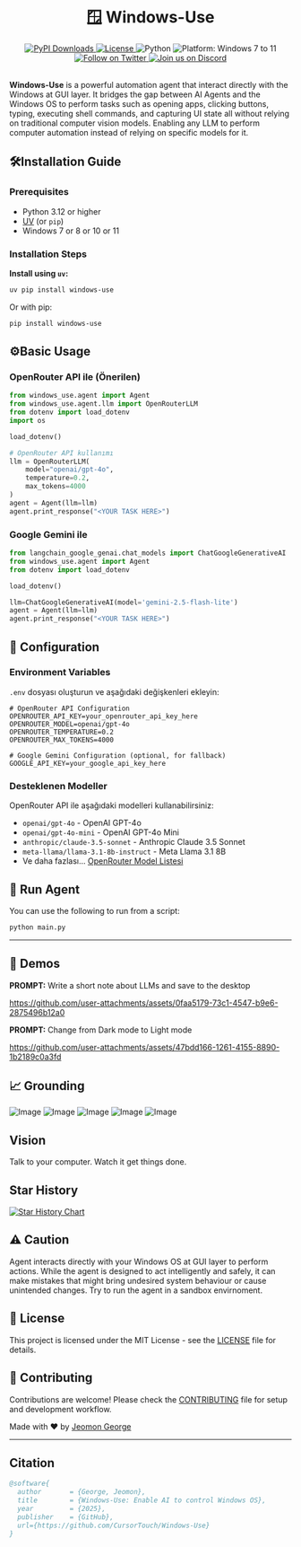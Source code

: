 <div align="center">

  <h1>🪟 Windows-Use</h1>
  <a href="https://pepy.tech/project/windows-use">
    <img src="https://static.pepy.tech/badge/windows-use" alt="PyPI Downloads">
  </a>
  <a href="https://github.com/CursorTouch/windows-use/blob/main/LICENSE">
    <img src="https://img.shields.io/badge/license-MIT-green" alt="License">
  </a>
  <img src="https://img.shields.io/badge/python-3.12%2B-blue" alt="Python">
  <img src="https://img.shields.io/badge/platform-Windows%207–11-blue" alt="Platform: Windows 7 to 11">
  <br>

  <a href="https://x.com/CursorTouch">
    <img src="https://img.shields.io/badge/follow-%40CursorTouch-1DA1F2?logo=twitter&style=flat" alt="Follow on Twitter">
  </a>
  <a href="https://discord.com/invite/Aue9Yj2VzS">
    <img src="https://img.shields.io/badge/Join%20on-Discord-5865F2?logo=discord&logoColor=white&style=flat" alt="Join us on Discord">
  </a>

</div>

<br>

**Windows-Use** is a powerful automation agent that interact directly with the Windows at GUI layer. It bridges the gap between AI Agents and the Windows OS to perform tasks such as opening apps, clicking buttons, typing, executing shell commands, and capturing UI state all without relying on traditional computer vision models. Enabling any LLM to perform computer automation instead of relying on specific models for it.

## 🛠️Installation Guide

### **Prerequisites**

- Python 3.12 or higher
- [UV](https://github.com/astral-sh/uv) (or `pip`)
- Windows 7 or 8 or 10 or 11

### **Installation Steps**

**Install using `uv`:**

```bash
uv pip install windows-use
````

Or with pip:

```bash
pip install windows-use
```

## ⚙️Basic Usage

### OpenRouter API ile (Önerilen)

```python
from windows_use.agent import Agent
from windows_use.agent.llm import OpenRouterLLM
from dotenv import load_dotenv
import os

load_dotenv()

# OpenRouter API kullanımı
llm = OpenRouterLLM(
    model="openai/gpt-4o",
    temperature=0.2,
    max_tokens=4000
)
agent = Agent(llm=llm)
agent.print_response("<YOUR TASK HERE>")
```

### Google Gemini ile

```python
from langchain_google_genai.chat_models import ChatGoogleGenerativeAI
from windows_use.agent import Agent
from dotenv import load_dotenv

load_dotenv()

llm=ChatGoogleGenerativeAI(model='gemini-2.5-flash-lite')
agent = Agent(llm=llm)
agent.print_response("<YOUR TASK HERE>")
```

## 🔧 Configuration

### Environment Variables

`.env` dosyası oluşturun ve aşağıdaki değişkenleri ekleyin:

```env
# OpenRouter API Configuration
OPENROUTER_API_KEY=your_openrouter_api_key_here
OPENROUTER_MODEL=openai/gpt-4o
OPENROUTER_TEMPERATURE=0.2
OPENROUTER_MAX_TOKENS=4000

# Google Gemini Configuration (optional, for fallback)
GOOGLE_API_KEY=your_google_api_key_here
```

### Desteklenen Modeller

OpenRouter API ile aşağıdaki modelleri kullanabilirsiniz:

- `openai/gpt-4o` - OpenAI GPT-4o
- `openai/gpt-4o-mini` - OpenAI GPT-4o Mini
- `anthropic/claude-3.5-sonnet` - Anthropic Claude 3.5 Sonnet
- `meta-llama/llama-3.1-8b-instruct` - Meta Llama 3.1 8B
- Ve daha fazlası... [OpenRouter Model Listesi](https://openrouter.ai/models)

## 🤖 Run Agent

You can use the following to run from a script:

```bash
python main.py
```

---

## 🎥 Demos

**PROMPT:** Write a short note about LLMs and save to the desktop

<https://github.com/user-attachments/assets/0faa5179-73c1-4547-b9e6-2875496b12a0>

**PROMPT:** Change from Dark mode to Light mode

<https://github.com/user-attachments/assets/47bdd166-1261-4155-8890-1b2189c0a3fd>

## 📈 Grounding

![Image](https://github.com/user-attachments/assets/e1d32725-e28a-4821-9c89-24b5ba2e583f)
![Image](https://github.com/user-attachments/assets/be72ad43-c320-4831-95cf-6f1f30df18de)
![Image](https://github.com/user-attachments/assets/d91b513e-13a0-4451-a6e9-f1e16def36e3)
![Image](https://github.com/user-attachments/assets/b5ef5bcf-0e15-4c87-93fe-0f9a983536e5)
![Image](https://github.com/user-attachments/assets/2b5cada6-4ca1-4e0c-8a10-2df29911b1cb)

## Vision

Talk to your computer. Watch it get things done.

## Star History

[![Star History Chart](https://api.star-history.com/svg?repos=CursorTouch/Windows-Use&type=Date)](https://www.star-history.com/#CursorTouch/Windows-Use&Date)

## ⚠️ Caution

Agent interacts directly with your Windows OS at GUI layer to perform actions. While the agent is designed to act intelligently and safely, it can make mistakes that might bring undesired system behaviour or cause unintended changes. Try to run the agent in a sandbox envirnoment.

## 🪪 License

This project is licensed under the MIT License - see the [LICENSE](LICENSE) file for details.

## 🤝 Contributing

Contributions are welcome! Please check the [CONTRIBUTING](CONTRIBUTING) file for setup and development workflow.

Made with ❤️ by [Jeomon George](https://github.com/Jeomon)

---

## Citation

```bibtex
@software{
  author       = {George, Jeomon},
  title        = {Windows-Use: Enable AI to control Windows OS},
  year         = {2025},
  publisher    = {GitHub},
  url={https://github.com/CursorTouch/Windows-Use}
}
```
